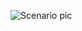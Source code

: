 ![Scenario pic](https://github.com/yousefii/EVE-NG-Sceanrios/assets/94950365/5c0f29cb-5dd9-4821-8603-5425d6bfb30b)
